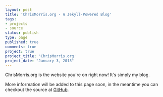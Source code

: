 ```yaml
---
layout: post
title: 'ChrisMorris.org - A Jekyll-Powered Blog'
tags:
- projects
- source
status: publish
type: page
published: true
comments: true
project: true
project_title: 'ChrisMorris.org'
project_date: "January 3, 2013"
---
```

ChrisMorris.org is the website you're on right now! It's simply my blog.

More information will be added to this page soon, in the meantime you can checkout the source at [GitHub](https://github.com/ChrisMorrisOrg/ChrisMorris.org).
